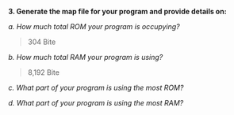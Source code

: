 **3. Generate the map file for your program and provide details on:**

*a. How much total ROM your program is occupying?*
> 304 Bite

*b. How much total RAM your program is using?*
> 8,192 Bite

*c. What part of your program is using the most ROM?*

*d. What part of your program is using the most RAM?*
